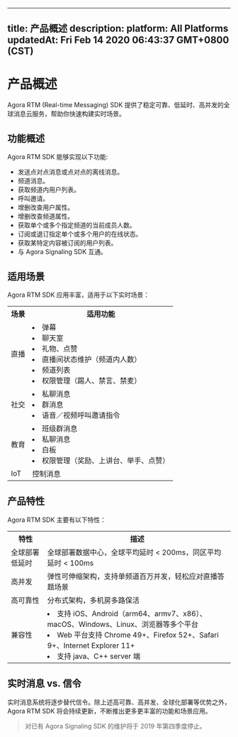 
---
title: 产品概述
description: 
platform: All Platforms
updatedAt: Fri Feb 14 2020 06:43:37 GMT+0800 (CST)
---
# 产品概述


Agora RTM (Real-time Messaging) SDK 提供了稳定可靠、低延时、高并发的全球消息云服务，帮助你快速构建实时场景。

## 功能概述

Agora RTM SDK 能够实现以下功能: 

 - 发送点对点消息或点对点的离线消息。
 - 频道消息。
 - 获取频道内用户列表。
 - 呼叫邀请。
 - 增删改查用户属性。
 - 增删改查频道属性。
 - 获取单个或多个指定频道的当前成员人数。
 - 订阅或退订指定单个或多个用户的在线状态。
 - 获取某特定内容被订阅的用户列表。
 - 与 Agora Signaling SDK 互通。
 


## 适用场景

Agora RTM SDK 应用丰富，适用于以下实时场景：

<table>
  <tr>
    <th>场景</th>
    <th>适用功能</th>
  </tr>
  <tr>
    <td>直播</td>
    <td><li>弹幕<br><li>聊天室<br><li>礼物、点赞<br><li>直播间状态维护（频道内人数）<br><li>频道列表<br><li>权限管理（踢人、禁言、禁麦）<br></td>
  </tr>
  <tr>
    <td>社交</td>
    <td><li>私聊消息<br><li>群消息<br><li>语音／视频呼叫邀请指令<br></td>
  </tr>
	  <tr>
    <td>教育</td>
    <td><li>班级群消息<br><li>私聊消息<br><li>白板<br><li>权限管理（奖励、上讲台、举手、点赞）<br></td>
  </tr>
  <tr>
    <td>IoT</td>
    <td>控制消息</td>
  </tr>
</table>

## 产品特性

Agora RTM SDK 主要有以下特性：

<table>
  <tr>
    <th>特性</th>
    <th>描述</th>
  </tr>
  <tr>
    <td>全球部署低延时</td>
    <td>全球部署数据中心，全球平均延时 &lt; 200ms，同区平均延时 &lt; 100ms</td>
  </tr>
  <tr>
    <td>高并发</td>
    <td>弹性可伸缩架构，支持单频道百万并发，轻松应对直播答题场景</td>
  </tr>
  <tr>
    <td>高可靠性</td>
    <td>分布式架构，多机房多路保活</td>
  </tr>
  <tr>
    <td>兼容性</td>
    <td><li>支持 iOS、Android（arm64、armv7、x86）、macOS、Windows、Linux、浏览器等多个平台<br><li> Web 平台支持 Chrome 49+、Firefox 52+、Safari 9+、Internet Explorer 11+<br><li>支持 java、C++ server 端</td>
  </tr>
</table>	

## 实时消息 vs. 信令

实时消息系统将逐步替代信令。除上述高可靠、高并发、全球化部署等优势之外，Agora RTM SDK 将会持续更新，不断推出更多更丰富的功能和场景应用。

> 对已有 Agora Signaling SDK 的维护将于 2019 年第四季度停止。



